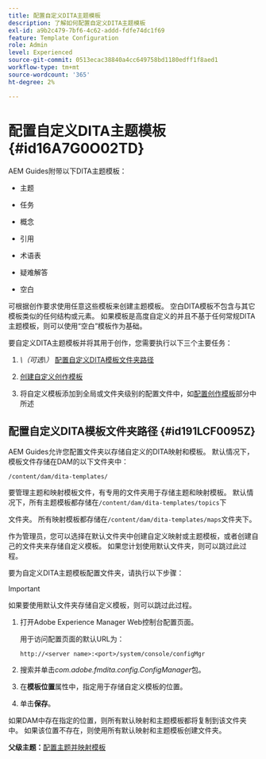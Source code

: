 ```yaml
---
title: 配置自定义DITA主题模板
description: 了解如何配置自定义DITA主题模板
exl-id: a9b2c479-7bf6-4c62-addd-fdfe74dc1f69
feature: Template Configuration
role: Admin
level: Experienced
source-git-commit: 0513ecac38840a4cc649758bd1180edff1f8aed1
workflow-type: tm+mt
source-wordcount: '365'
ht-degree: 2%

---
```


# 配置自定义DITA主题模板 {#id16A7G0O02TD}

AEM Guides附带以下DITA主题模板：

- 主题

- 任务

- 概念

- 引用

- 术语表

- 疑难解答

- 空白


可根据创作要求使用任意这些模板来创建主题模板。 空白DITA模板不包含与其它模板类似的任何结构或元素。 如果模板是高度自定义的并且不基于任何常规DITA主题模板，则可以使用“空白”模板作为基础。

要自定义DITA主题模板并将其用于创作，您需要执行以下三个主要任务：

1. *\（可选\）* [配置自定义DITA模板文件夹路径](#id191LCF0095Z)

1. [创建自定义创作模板](conf-folder-level.md#id1917D0EG0HJ)

1. 将自定义模板添加到全局或文件夹级别的配置文件中，如[配置创作模板](conf-folder-level.md#id1889D0IL0Y4)部分中所述


## 配置自定义DITA模板文件夹路径 {#id191LCF0095Z}

AEM Guides允许您配置文件夹以存储自定义的DITA映射和模板。 默认情况下，模板文件存储在DAM的以下文件夹中：

`/content/dam/dita-templates/`

要管理主题和映射模板文件，有专用的文件夹用于存储主题和映射模板。 默认情况下，所有主题模板都存储在`/content/dam/dita-templates/topics`下

文件夹。 所有映射模板都存储在`/content/dam/dita-templates/maps`文件夹下。

作为管理员，您可以选择在默认文件夹中创建自定义映射或主题模板，或者创建自己的文件夹来存储自定义模板。 如果您计划使用默认文件夹，则可以跳过此过程。

要为自定义DITA主题模板配置文件夹，请执行以下步骤：

>[!IMPORTANT]
>
> 如果要使用默认文件夹存储自定义模板，则可以跳过此过程。

1. 打开Adobe Experience Manager Web控制台配置页面。

   用于访问配置页面的默认URL为：

   ```http
   http://<server name>:<port>/system/console/configMgr
   ```

1. 搜索并单击&#x200B;*com.adobe.fmdita.config.ConfigManager*&#x200B;包。

1. 在&#x200B;**模板位置**&#x200B;属性中，指定用于存储自定义模板的位置。

1. 单击&#x200B;**保存**。


如果DAM中存在指定的位置，则所有默认映射和主题模板都将复制到该文件夹中。 如果该位置不存在，则使用所有默认映射和主题模板创建文件夹。

**父级主题：**&#x200B;[&#x200B;配置主题并映射模板](conf-template-tags.md)
